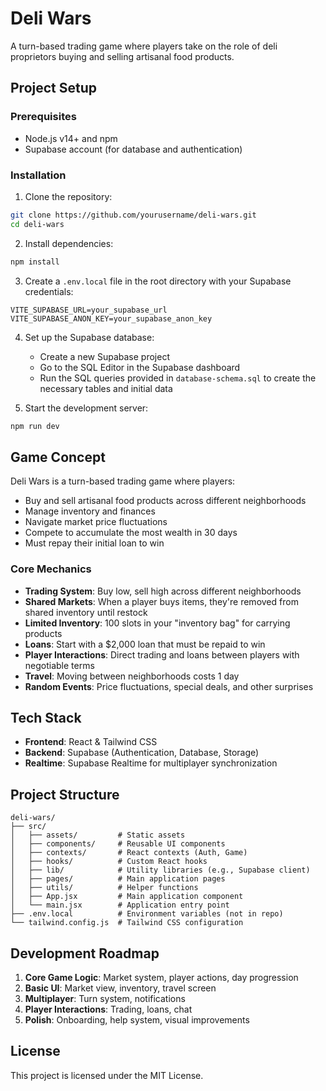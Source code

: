 # Deli Wars

A turn-based trading game where players take on the role of deli proprietors buying and selling artisanal food products.

## Project Setup

### Prerequisites

- Node.js v14+ and npm
- Supabase account (for database and authentication)

### Installation

1. Clone the repository:

```bash
git clone https://github.com/yourusername/deli-wars.git
cd deli-wars
```

2. Install dependencies:

```bash
npm install
```

3. Create a `.env.local` file in the root directory with your Supabase credentials:

```
VITE_SUPABASE_URL=your_supabase_url
VITE_SUPABASE_ANON_KEY=your_supabase_anon_key
```

4. Set up the Supabase database:

   - Create a new Supabase project
   - Go to the SQL Editor in the Supabase dashboard
   - Run the SQL queries provided in `database-schema.sql` to create the necessary tables and initial data

5. Start the development server:

```bash
npm run dev
```

## Game Concept

Deli Wars is a turn-based trading game where players:

- Buy and sell artisanal food products across different neighborhoods
- Manage inventory and finances
- Navigate market price fluctuations
- Compete to accumulate the most wealth in 30 days
- Must repay their initial loan to win

### Core Mechanics

- **Trading System**: Buy low, sell high across different neighborhoods
- **Shared Markets**: When a player buys items, they're removed from shared inventory until restock
- **Limited Inventory**: 100 slots in your "inventory bag" for carrying products
- **Loans**: Start with a $2,000 loan that must be repaid to win
- **Player Interactions**: Direct trading and loans between players with negotiable terms
- **Travel**: Moving between neighborhoods costs 1 day
- **Random Events**: Price fluctuations, special deals, and other surprises

## Tech Stack

- **Frontend**: React & Tailwind CSS
- **Backend**: Supabase (Authentication, Database, Storage)
- **Realtime**: Supabase Realtime for multiplayer synchronization

## Project Structure

```
deli-wars/
├── src/
│   ├── assets/         # Static assets
│   ├── components/     # Reusable UI components
│   ├── contexts/       # React contexts (Auth, Game)
│   ├── hooks/          # Custom React hooks
│   ├── lib/            # Utility libraries (e.g., Supabase client)
│   ├── pages/          # Main application pages
│   ├── utils/          # Helper functions
│   ├── App.jsx         # Main application component
│   └── main.jsx        # Application entry point
├── .env.local          # Environment variables (not in repo)
└── tailwind.config.js  # Tailwind CSS configuration
```

## Development Roadmap

1. **Core Game Logic**: Market system, player actions, day progression
2. **Basic UI**: Market view, inventory, travel screen
3. **Multiplayer**: Turn system, notifications
4. **Player Interactions**: Trading, loans, chat
5. **Polish**: Onboarding, help system, visual improvements

## License

This project is licensed under the MIT License.

